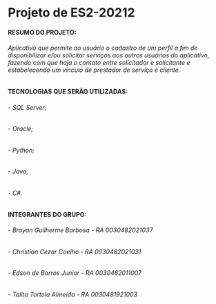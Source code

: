 # Projeto de ES2-20212

#### RESUMO DO PROJETO:

###### Aplicativo que permite ao usuário o cadastro de um perfil a fim de disponibilizar e/ou solicitar serviços aos outros usuários do aplicativo, fazendo com que haja o contato entre solicitador e solicitante e estabelecendo um vínculo de prestador de serviço e cliente.

#### TECNOLOGIAS QUE SERÃO UTILIZADAS:

###### - SQL Server;
###### - Oracle;
###### - Python;
###### - Java;
###### - C#.


#### INTEGRANTES DO GRUPO:

###### - Brayan Guilherme Barbosa - RA	0030482021037
###### - Christian Cezar Coelho - RA 0030482021031
###### - Edson de Barros Junior - RA 0030482011007
###### - Talita Tortola Almeida - RA 0030481921003
